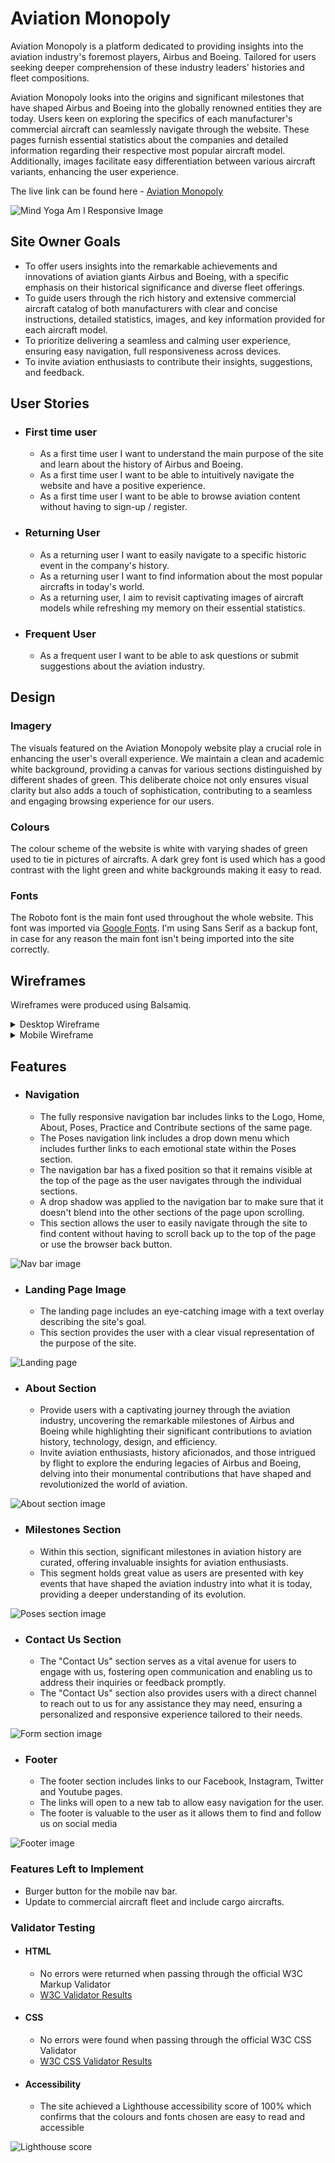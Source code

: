 # Aviation Monopoly 

Aviation Monopoly is a platform dedicated to providing insights into the aviation industry's foremost players, Airbus and Boeing. Tailored for users seeking deeper comprehension of these industry leaders' histories and fleet compositions.

Aviation Monopoly looks into the origins and significant milestones that have shaped Airbus and Boeing into the globally renowned entities they are today. Users keen on exploring the specifics of each manufacturer's commercial aircraft can seamlessly navigate through the website. These pages furnish essential statistics about the companies and detailed information regarding their respective most popular aircraft model. Additionally, images facilitate easy differentiation between various aircraft variants, enhancing the user experience.

The live link can be found here - [Aviation Monopoly](https://bryangon13.github.io/Aviation-Monopoly/)

![Mind Yoga Am I Responsive Image](docs/readme_images/am-i-responsive.png)

## Site Owner Goals 

- To offer users insights into the remarkable achievements and innovations of aviation giants Airbus and Boeing, with a specific emphasis on their historical significance and diverse fleet offerings.
- To guide users through the rich history and extensive commercial aircraft catalog of both manufacturers with clear and concise instructions, detailed statistics, images, and key information provided for each aircraft model.
- To prioritize delivering a seamless and calming user experience, ensuring easy navigation, full responsiveness across devices.
- To invite aviation enthusiasts to contribute their insights, suggestions, and feedback.

## User Stories
- ### First time user
  - As a first time user I want to understand the main purpose of the site and learn about the history of Airbus and Boeing.
  - As a first time user I want to be able to intuitively navigate the website and have a positive experience. 
  - As a first time user I want to be able to browse aviation content without having to sign-up / register.
 
- ### Returning User
  - As a returning user I want to easily navigate to a specific historic event in the company's history.  
  - As a returning user I want to find information about the most popular aircrafts in today's world.
  - As a returning user, I aim to revisit captivating images of aircraft models while refreshing my memory on their essential statistics.
 
- ### Frequent User
  - As a frequent user I want to be able to ask questions or submit suggestions about the aviation industry.
 
## Design

### Imagery
The visuals featured on the Aviation Monopoly website play a crucial role in enhancing the user's overall experience. We maintain a clean and academic white background, providing a canvas for various sections distinguished by different shades of green. This deliberate choice not only ensures visual clarity but also adds a touch of sophistication, contributing to a seamless and engaging browsing experience for our users.

### Colours
The colour scheme of the website is white with varying shades of green used to tie in pictures of aircrafts. A dark grey font is used which has a good contrast with the light green and white backgrounds making it easy to read. 

### Fonts
The Roboto font is the main font used throughout the whole website. This font was imported via [Google Fonts](https://fonts.google.com/). I'm using Sans Serif as a backup font, in case for any reason the main font isn't being imported into the site correctly.

## Wireframes
Wireframes were produced using Balsamiq. 

 <details>

 <summary>Desktop Wireframe</summary>

![Desktop Wireframe](docs/wireframes/desktopwireframe.png)
 </details>

 <details>
    <summary>Mobile Wireframe</summary>

![Mobile Wireframe](docs/wireframes/mobilewireframe.png)
 </details>


## Features
- ### Navigation

    - The fully responsive navigation bar includes links to the Logo, Home, About, Poses, Practice and Contribute sections of the same page.
    - The Poses navigation link includes a drop down menu which includes further links to each emotional state within the Poses section.
    - The navigation bar has a fixed position so that it remains visible at the top of the page as the user navigates through the individual sections. 
    - A drop shadow was applied to the navigation bar to make sure that it doesn't blend into the other sections of the page upon scrolling.
    - This section allows the user to easily navigate through the site to find content without having to scroll back up to the top of the page or use the browser back button.

![Nav bar image](./Documents/ReadMe_Images/Nav_Bar.png)

- ### Landing Page Image

    - The landing page includes an eye-catching image with a text overlay describing the site's goal.
    - This section provides the user with a clear visual representation of the purpose of the site.

![Landing page](./Documents/ReadMe_Images/Landing_page.png)

- ### About Section

    - Provide users with a captivating journey through the aviation industry, uncovering the remarkable milestones of Airbus and Boeing while highlighting their significant contributions to aviation history, technology, design, and efficiency.
    - Invite aviation enthusiasts, history aficionados, and those intrigued by flight to explore the enduring legacies of Airbus and Boeing, delving into their monumental contributions that have shaped and revolutionized the world of aviation.

![About section image](./Documents/ReadMe_Images/About_us.png)

- ### Milestones Section

    - Within this section, significant milestones in aviation history are curated, offering invaluable insights for aviation enthusiasts.
    - This segment holds great value as users are presented with key events that have shaped the aviation industry into what it is today, providing a deeper understanding of its evolution.

![Poses section image](./Documents/ReadMe_Images/Milestones.png)

- ### Contact Us Section

    - The "Contact Us" section serves as a vital avenue for users to engage with us, fostering open communication and enabling us to address their inquiries or feedback promptly.
    - The "Contact Us" section also provides users with a direct channel to reach out to us for any assistance they may need, ensuring a personalized and responsive experience tailored to their needs.

![Form section image](./Documents/ReadMe_Images/Contact_Us.png)

- ### Footer

    - The footer section includes links to our Facebook, Instagram, Twitter and Youtube pages.
    - The links will open to a new tab to allow easy navigation for the user. 
    - The footer is valuable to the user as it allows them to find and follow us on social media

![Footer image](./Documents/ReadMe_Images/Footer.png)

### Features Left to Implement

- Burger button for the mobile nav bar.
- Update to commercial aircraft fleet and include cargo aircrafts.

### Validator Testing

- #### HTML

    - No errors were returned when passing through the official W3C Markup Validator
    - [W3C Validator Results](https://validator.w3.org/nu/?doc=https%3A%2F%2Fbryangon13.github.io%2FAviation-Monopoly%2F)

- #### CSS

    - No errors were found when passing through the official W3C CSS Validator 
    - [W3C CSS Validator Results](https://jigsaw.w3.org/css-validator/validator?uri=https%3A%2F%2Fbryangon13.github.io%2FAviation-Monopoly%2F&profile=css3svg&usermedium=all&warning=1&vextwarning=&lang=en#css)

- #### Accessibility 

    - The site achieved a Lighthouse accessibility score of 100% which confirms that the colours and fonts chosen are easy to read and accessible

![Lighthouse score](docs/readme_images/lighthouse_testing.png)














